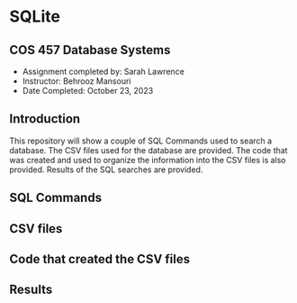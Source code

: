 # SQLite

## COS 457 Database Systems
- Assignment completed by: Sarah Lawrence
- Instructor: Behrooz Mansouri
- Date Completed: October 23, 2023

## Introduction
This repository will show a couple of SQL Commands used to search a database. The CSV files used for the database are provided. The code that was created and used to organize the information into the CSV files is also provided. Results of the SQL searches are provided. 

## SQL Commands

## CSV files

## Code that created the CSV files

## Results

